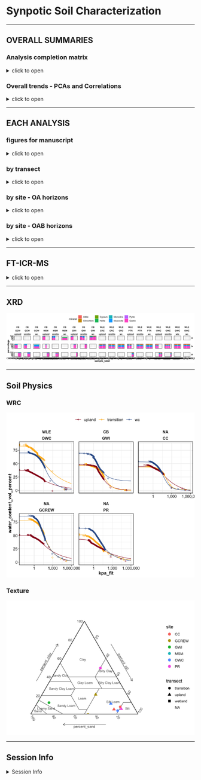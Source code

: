 Synpotic Soil Characterization
================

------------------------------------------------------------------------

## OVERALL SUMMARIES

### Analysis completion matrix

<details>
<summary>
click to open
</summary>

Number of reps available per analysis. Most were 8-9 reps, but some
(e.g. WLE B-horizons) had fewer reps.

| region | site | transect   | horizon | DIN | Ferrozine | GWC |  IC | ICP | LOI | Mehlich3 | NPOC |  PH | TCTNTS | DIC |
|:-------|:-----|:-----------|:--------|----:|----------:|----:|----:|----:|----:|---------:|-----:|----:|-------:|----:|
| WLE    | CRC  | upland     | A       |   9 |         9 |   9 |   9 |   9 |   9 |        9 |    9 |   9 |      9 |   9 |
| WLE    | CRC  | transition | A       |   9 |         9 |   9 |   9 |   9 |   9 |        9 |    9 |   9 |      9 |   9 |
| WLE    | CRC  | wetland    | A       |   9 |         8 |   9 |   9 |   9 |   9 |        9 |    9 |   9 |      9 |   9 |
| WLE    | PTR  | upland     | A       |   9 |         9 |   9 |   9 |   9 |   9 |        6 |    9 |   9 |      9 |   9 |
| WLE    | PTR  | transition | A       |   9 |         9 |   9 |   9 |   9 |   9 |        9 |    9 |   9 |      9 |   9 |
| WLE    | PTR  | wetland    | A       |  15 |        15 |  15 |  15 |  15 |  15 |       15 |   15 |  15 |     15 |  15 |
| WLE    | OWC  | upland     | A       |   9 |         9 |   9 |   9 |   9 |   9 |        9 |    9 |   9 |      9 |   8 |
| WLE    | OWC  | transition | A       |   9 |         9 |   9 |   9 |   9 |   9 |        9 |    9 |   9 |      8 |   9 |
| WLE    | OWC  | wte        | A       |   9 |         9 |   9 |   9 |   9 |   9 |        9 |    9 |   9 |      9 |   9 |
| WLE    | OWC  | wetland    | A       |   8 |         7 |   8 |   8 |   8 |  NA |        8 |    8 |   8 |      8 |   8 |
| CB     | GCW  | upland     | A       |   8 |         8 |   8 |   8 |   8 |   8 |        8 |    8 |   8 |      8 |  NA |
| CB     | GCW  | transition | A       |   8 |         8 |   8 |   8 |   8 |   8 |        8 |    8 |   8 |      8 |  NA |
| CB     | GCW  | wetland    | A       |   8 |         6 |   8 |   8 |   7 |   8 |        8 |    8 |   8 |      7 |  NA |
| CB     | MSM  | upland     | O       |   8 |         7 |   8 |   8 |   8 |   8 |        7 |    8 |   8 |      8 |   8 |
| CB     | MSM  | transition | O       |   8 |         8 |   8 |   8 |   8 |   8 |        8 |    8 |   8 |      7 |   8 |
| CB     | MSM  | wetland    | O       |   9 |         9 |   9 |   9 |   9 |   9 |        9 |    9 |   9 |      9 |   9 |
| CB     | GWI  | upland     | O       |   8 |         8 |   9 |   8 |   8 |   8 |        8 |    8 |   8 |      8 |   8 |
| CB     | GWI  | transition | O       |   8 |         7 |   8 |   8 |   8 |   8 |        8 |    8 |   8 |      5 |   8 |
| CB     | GWI  | wetland    | O       |   8 |         8 |   8 |   8 |   8 |   8 |        8 |    8 |   8 |      8 |   8 |

</details>

### Overall trends - PCAs and Correlations

<details>
<summary>
click to open
</summary>

**PCAs**

![](characterization_report_files/figure-gfm/overall-pca-1.png)<!-- -->

![](characterization_report_files/figure-gfm/overall-pca-regions-1.png)<!-- -->

**CORRELATIONS**

![](characterization_report_files/figure-gfm/correlations-all-1.png)<!-- -->

![](characterization_report_files/figure-gfm/correlations-regions-1.png)<!-- -->

</details>

------------------------------------------------------------------------

## EACH ANALYSIS

### figures for manuscript

<details>
<summary>
click to open
</summary>

![](characterization_report_files/figure-gfm/ms_mehlich-1.png)<!-- -->

![](characterization_report_files/figure-gfm/ms_wle_icp-1.png)<!-- -->

![](characterization_report_files/figure-gfm/ms_cb_icp-1.png)<!-- -->

![](characterization_report_files/figure-gfm/ms_wle_anions-1.png)<!-- -->

![](characterization_report_files/figure-gfm/ms_cb_anions-1.png)<!-- -->

![](characterization_report_files/figure-gfm/ms_cb_fe-1.png)<!-- -->

![](characterization_report_files/figure-gfm/ms_cb_cond-1.png)<!-- -->

</details>

### by transect

<details>
<summary>
click to open
</summary>

    ## $gg_gwc

![](characterization_report_files/figure-gfm/by_transect-1.png)<!-- -->

    ## 
    ## $gg_ph

![](characterization_report_files/figure-gfm/by_transect-2.png)<!-- -->

    ## 
    ## $gg_sp_conduc

![](characterization_report_files/figure-gfm/by_transect-3.png)<!-- -->

    ## 
    ## $gg_tc

![](characterization_report_files/figure-gfm/by_transect-4.png)<!-- -->

    ## 
    ## $gg_tn

![](characterization_report_files/figure-gfm/by_transect-5.png)<!-- -->

    ## 
    ## $gg_cn

![](characterization_report_files/figure-gfm/by_transect-6.png)<!-- -->

    ## 
    ## $gg_ts

![](characterization_report_files/figure-gfm/by_transect-7.png)<!-- -->

    ## 
    ## $gg_loi

![](characterization_report_files/figure-gfm/by_transect-8.png)<!-- -->

    ## 
    ## $gg_weoc

![](characterization_report_files/figure-gfm/by_transect-9.png)<!-- -->

    ## 
    ## $gg_din_nh4n

![](characterization_report_files/figure-gfm/by_transect-10.png)<!-- -->

    ## 
    ## $gg_din_no3n

![](characterization_report_files/figure-gfm/by_transect-11.png)<!-- -->

    ## 
    ## $gg_icp_ca

![](characterization_report_files/figure-gfm/by_transect-12.png)<!-- -->

    ## 
    ## $gg_icp_mg

![](characterization_report_files/figure-gfm/by_transect-13.png)<!-- -->

    ## 
    ## $gg_icp_na

![](characterization_report_files/figure-gfm/by_transect-14.png)<!-- -->

    ## 
    ## $gg_icp_k

![](characterization_report_files/figure-gfm/by_transect-15.png)<!-- -->

    ## 
    ## $gg_icp_al

![](characterization_report_files/figure-gfm/by_transect-16.png)<!-- -->

    ## 
    ## $gg_icp_cec

![](characterization_report_files/figure-gfm/by_transect-17.png)<!-- -->

    ## 
    ## $gg_p_mehlich

![](characterization_report_files/figure-gfm/by_transect-18.png)<!-- -->

    ## 
    ## $gg_ferr_fetotal

![](characterization_report_files/figure-gfm/by_transect-19.png)<!-- -->

    ## 
    ## $gg_ions_ca

![](characterization_report_files/figure-gfm/by_transect-20.png)<!-- -->

    ## 
    ## $gg_ions_na

![](characterization_report_files/figure-gfm/by_transect-21.png)<!-- -->

    ## 
    ## $gg_ions_mg

![](characterization_report_files/figure-gfm/by_transect-22.png)<!-- -->

    ## 
    ## $gg_ions_k

![](characterization_report_files/figure-gfm/by_transect-23.png)<!-- -->

    ## 
    ## $gg_ions_cl

![](characterization_report_files/figure-gfm/by_transect-24.png)<!-- -->

    ## 
    ## $gg_ions_so4

![](characterization_report_files/figure-gfm/by_transect-25.png)<!-- -->

    ## 
    ## $gg_ions_no3

![](characterization_report_files/figure-gfm/by_transect-26.png)<!-- -->

    ## 
    ## $gg_ions_po4

![](characterization_report_files/figure-gfm/by_transect-27.png)<!-- -->

</details>

### by site - OA horizons

<details>
<summary>
click to open
</summary>

    ## $gg_gwc

![](characterization_report_files/figure-gfm/by_site_oa-1.png)<!-- -->

    ## 
    ## $gg_ph

![](characterization_report_files/figure-gfm/by_site_oa-2.png)<!-- -->

    ## 
    ## $gg_sp_conduc

![](characterization_report_files/figure-gfm/by_site_oa-3.png)<!-- -->

    ## 
    ## $gg_tc

![](characterization_report_files/figure-gfm/by_site_oa-4.png)<!-- -->

    ## 
    ## $gg_tn

![](characterization_report_files/figure-gfm/by_site_oa-5.png)<!-- -->

    ## 
    ## $gg_ts

![](characterization_report_files/figure-gfm/by_site_oa-6.png)<!-- -->

    ## 
    ## $gg_loi

![](characterization_report_files/figure-gfm/by_site_oa-7.png)<!-- -->

    ## 
    ## $gg_weoc

![](characterization_report_files/figure-gfm/by_site_oa-8.png)<!-- -->

    ## 
    ## $gg_din_nh4n

![](characterization_report_files/figure-gfm/by_site_oa-9.png)<!-- -->

    ## 
    ## $gg_din_no3n

![](characterization_report_files/figure-gfm/by_site_oa-10.png)<!-- -->

    ## 
    ## $gg_icp_ca

![](characterization_report_files/figure-gfm/by_site_oa-11.png)<!-- -->

    ## 
    ## $gg_icp_mg

![](characterization_report_files/figure-gfm/by_site_oa-12.png)<!-- -->

    ## 
    ## $gg_icp_na

![](characterization_report_files/figure-gfm/by_site_oa-13.png)<!-- -->

    ## 
    ## $gg_icp_k

![](characterization_report_files/figure-gfm/by_site_oa-14.png)<!-- -->

    ## 
    ## $gg_icp_al

![](characterization_report_files/figure-gfm/by_site_oa-15.png)<!-- -->

    ## 
    ## $gg_icp_cec

![](characterization_report_files/figure-gfm/by_site_oa-16.png)<!-- -->

    ## 
    ## $gg_p_mehlich

![](characterization_report_files/figure-gfm/by_site_oa-17.png)<!-- -->

    ## 
    ## $gg_ferr_fetotal

![](characterization_report_files/figure-gfm/by_site_oa-18.png)<!-- -->

    ## 
    ## $gg_ions_ca

![](characterization_report_files/figure-gfm/by_site_oa-19.png)<!-- -->

    ## 
    ## $gg_ions_na

![](characterization_report_files/figure-gfm/by_site_oa-20.png)<!-- -->

    ## 
    ## $gg_ions_mg

![](characterization_report_files/figure-gfm/by_site_oa-21.png)<!-- -->

    ## 
    ## $gg_ions_k

![](characterization_report_files/figure-gfm/by_site_oa-22.png)<!-- -->

    ## 
    ## $gg_ions_cl

![](characterization_report_files/figure-gfm/by_site_oa-23.png)<!-- -->

    ## 
    ## $gg_ions_so4

![](characterization_report_files/figure-gfm/by_site_oa-24.png)<!-- -->

    ## 
    ## $gg_ions_no3

![](characterization_report_files/figure-gfm/by_site_oa-25.png)<!-- -->

    ## 
    ## $gg_ions_po4

![](characterization_report_files/figure-gfm/by_site_oa-26.png)<!-- -->

</details>

### by site - OAB horizons

<details>
<summary>
click to open
</summary>

    ## $gg_gwc

![](characterization_report_files/figure-gfm/by_site_oab-1.png)<!-- -->

    ## 
    ## $gg_ph

![](characterization_report_files/figure-gfm/by_site_oab-2.png)<!-- -->

    ## 
    ## $gg_sp_conduc

![](characterization_report_files/figure-gfm/by_site_oab-3.png)<!-- -->

    ## 
    ## $gg_tc

![](characterization_report_files/figure-gfm/by_site_oab-4.png)<!-- -->

    ## 
    ## $gg_tn

![](characterization_report_files/figure-gfm/by_site_oab-5.png)<!-- -->

    ## 
    ## $gg_ts

![](characterization_report_files/figure-gfm/by_site_oab-6.png)<!-- -->

    ## 
    ## $gg_loi

![](characterization_report_files/figure-gfm/by_site_oab-7.png)<!-- -->

    ## 
    ## $gg_weoc

![](characterization_report_files/figure-gfm/by_site_oab-8.png)<!-- -->

    ## 
    ## $gg_din_nh4n

![](characterization_report_files/figure-gfm/by_site_oab-9.png)<!-- -->

    ## 
    ## $gg_din_no3n

![](characterization_report_files/figure-gfm/by_site_oab-10.png)<!-- -->

    ## 
    ## $gg_icp_ca

![](characterization_report_files/figure-gfm/by_site_oab-11.png)<!-- -->

    ## 
    ## $gg_icp_mg

![](characterization_report_files/figure-gfm/by_site_oab-12.png)<!-- -->

    ## 
    ## $gg_icp_na

![](characterization_report_files/figure-gfm/by_site_oab-13.png)<!-- -->

    ## 
    ## $gg_icp_k

![](characterization_report_files/figure-gfm/by_site_oab-14.png)<!-- -->

    ## 
    ## $gg_icp_al

![](characterization_report_files/figure-gfm/by_site_oab-15.png)<!-- -->

    ## 
    ## $gg_icp_cec

![](characterization_report_files/figure-gfm/by_site_oab-16.png)<!-- -->

    ## 
    ## $gg_p_mehlich

![](characterization_report_files/figure-gfm/by_site_oab-17.png)<!-- -->

    ## 
    ## $gg_ferr_fetotal

![](characterization_report_files/figure-gfm/by_site_oab-18.png)<!-- -->

    ## 
    ## $gg_ions_ca

![](characterization_report_files/figure-gfm/by_site_oab-19.png)<!-- -->

    ## 
    ## $gg_ions_na

![](characterization_report_files/figure-gfm/by_site_oab-20.png)<!-- -->

    ## 
    ## $gg_ions_mg

![](characterization_report_files/figure-gfm/by_site_oab-21.png)<!-- -->

    ## 
    ## $gg_ions_k

![](characterization_report_files/figure-gfm/by_site_oab-22.png)<!-- -->

    ## 
    ## $gg_ions_cl

![](characterization_report_files/figure-gfm/by_site_oab-23.png)<!-- -->

    ## 
    ## $gg_ions_so4

![](characterization_report_files/figure-gfm/by_site_oab-24.png)<!-- -->

    ## 
    ## $gg_ions_no3

![](characterization_report_files/figure-gfm/by_site_oab-25.png)<!-- -->

    ## 
    ## $gg_ions_po4

![](characterization_report_files/figure-gfm/by_site_oab-26.png)<!-- -->

</details>

------------------------------------------------------------------------

## FT-ICR-MS

<details>
<summary>
click to open
</summary>

![](characterization_report_files/figure-gfm/icr-vk-domains-1.png)<!-- -->

![](characterization_report_files/figure-gfm/icr-vk-wle-1.png)<!-- -->

![](characterization_report_files/figure-gfm/icr-vk-cb-1.png)<!-- -->

![](characterization_report_files/figure-gfm/icr-unique-wle-1.png)<!-- -->

![](characterization_report_files/figure-gfm/icr-unique-cb-1.png)<!-- -->

![](characterization_report_files/figure-gfm/icr-pca-1.png)<!-- -->

![](characterization_report_files/figure-gfm/icr-pca-regions-1.png)<!-- -->

</details>

------------------------------------------------------------------------

## XRD

![](characterization_report_files/figure-gfm/xrd-1.png)<!-- -->

------------------------------------------------------------------------

## Soil Physics

### WRC

![](characterization_report_files/figure-gfm/wrc-1.png)<!-- -->

### Texture

![](characterization_report_files/figure-gfm/texture-1.png)<!-- -->

------------------------------------------------------------------------

## Session Info

<details>
<summary>
Session Info
</summary>

Date run: 2023-07-09

    ## R version 4.2.1 (2022-06-23)
    ## Platform: x86_64-apple-darwin17.0 (64-bit)
    ## Running under: macOS Big Sur ... 10.16
    ## 
    ## Matrix products: default
    ## BLAS:   /Library/Frameworks/R.framework/Versions/4.2/Resources/lib/libRblas.0.dylib
    ## LAPACK: /Library/Frameworks/R.framework/Versions/4.2/Resources/lib/libRlapack.dylib
    ## 
    ## locale:
    ## [1] en_US.UTF-8/en_US.UTF-8/en_US.UTF-8/C/en_US.UTF-8/en_US.UTF-8
    ## 
    ## attached base packages:
    ## [1] stats     graphics  grDevices utils     datasets  methods   base     
    ## 
    ## other attached packages:
    ##  [1] patchwork_1.1.2     vegan_2.6-4         lattice_0.20-45    
    ##  [4] permute_0.9-7       ggbiplot_0.55       multcompView_0.1-8 
    ##  [7] multcomp_1.4-23     TH.data_1.1-1       MASS_7.3-57        
    ## [10] survival_3.3-1      mvtnorm_1.1-3       googlesheets4_1.0.1
    ## [13] soilpalettes_0.1.0  PNWColors_0.1.0     magrittr_2.0.3     
    ## [16] lubridate_1.9.2     forcats_1.0.0       stringr_1.5.0      
    ## [19] dplyr_1.1.0         purrr_1.0.1         readr_2.1.4        
    ## [22] tidyr_1.3.0         tibble_3.1.8        ggplot2_3.4.0      
    ## [25] tidyverse_2.0.0     tarchetypes_0.7.2   targets_0.14.0     
    ## 
    ## loaded via a namespace (and not attached):
    ##   [1] googledrive_2.0.0  minqa_1.2.4        colorspace_2.0-3  
    ##   [4] ellipsis_0.3.2     fs_1.5.2           crunch_1.30.1     
    ##   [7] rstudioapi_0.14    hexbin_1.28.2      farver_2.1.1      
    ##  [10] bit64_4.0.5        fansi_1.0.3        codetools_0.2-18  
    ##  [13] splines_4.2.1      robustbase_0.95-0  knitr_1.42        
    ##  [16] jsonlite_1.8.4     ggtern_3.4.1       nloptr_2.0.3      
    ##  [19] cluster_2.1.3      latex2exp_0.9.6    shiny_1.7.2       
    ##  [22] compiler_4.2.1     httr_1.4.4         backports_1.4.1   
    ##  [25] ggcorrplot_0.1.4   Matrix_1.5-1       fastmap_1.1.0     
    ##  [28] gargle_1.2.0       cli_3.6.0          later_1.3.0       
    ##  [31] htmltools_0.5.3    tools_4.2.1        igraph_1.3.4      
    ##  [34] gtable_0.3.0       agricolae_1.3-5    glue_1.6.2        
    ##  [37] reshape2_1.4.4     rappdirs_0.3.3     Rcpp_1.0.9        
    ##  [40] cellranger_1.1.0   vctrs_0.5.2        nlme_3.1-160      
    ##  [43] tensorA_0.36.2     xfun_0.37          proto_1.0.0       
    ##  [46] ps_1.7.1           lme4_1.1-31        mime_0.12         
    ##  [49] timechange_0.2.0   miniUI_0.1.1.1     lifecycle_1.0.3   
    ##  [52] DEoptimR_1.0-11    zoo_1.8-11         scales_1.2.1      
    ##  [55] vroom_1.6.0        promises_1.2.0.1   hms_1.1.2         
    ##  [58] parallel_4.2.1     sandwich_3.0-2     httpcache_1.2.0   
    ##  [61] yaml_2.3.5         curl_4.3.2         gridExtra_2.3     
    ##  [64] labelled_2.10.0    stringi_1.7.8      AlgDesign_1.2.1   
    ##  [67] highr_0.9          klaR_1.7-1         boot_1.3-28       
    ##  [70] compositions_2.0-4 rlang_1.0.6        pkgconfig_2.0.3   
    ##  [73] evaluate_0.16      labeling_0.4.2     cowplot_1.1.1     
    ##  [76] bit_4.0.4          processx_3.7.0     tidyselect_1.2.0  
    ##  [79] plyr_1.8.7         R6_2.5.1           generics_0.1.3    
    ##  [82] base64url_1.4      combinat_0.0-8     haven_2.5.1       
    ##  [85] pillar_1.8.1       withr_2.5.0        mgcv_1.8-40       
    ##  [88] bayesm_3.1-4       crayon_1.5.1       questionr_0.7.7   
    ##  [91] utf8_1.2.2         tzdb_0.3.0         rmarkdown_2.21    
    ##  [94] grid_4.2.1         data.table_1.14.4  callr_3.7.2       
    ##  [97] digest_0.6.29      xtable_1.8-4       httpuv_1.6.5      
    ## [100] openssl_2.0.2      munsell_0.5.0      askpass_1.1

</details>
